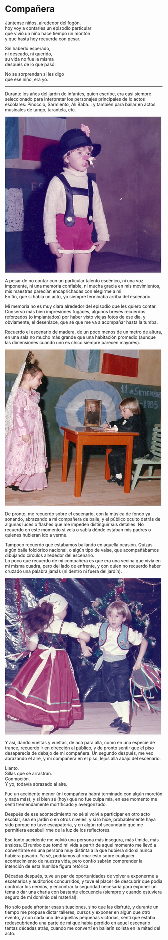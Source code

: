 # Compañera

Júntense niños, alrededor del fogón.  
hoy voy a contarles un episodio particular  
que vivió un niño hace tiempo un montón  
y que hasta hoy recuerda con pesar.

Sin haberlo esperado,  
ni deseado, ni querido,  
su vida no fue la misma  
después de lo que pasó.

No se sorprendan si les digo  
que ese niño, era yo.

---

Durante los años del jardín de infantes, quien escribe, era casi siempre seleccionado para interpretar los personajes principales de lo actos escolares: Pinoccio, Sarmiento, Alí Babá... y también para bailar en actos musicales de tango, tarantela, etc.

![](/img/pinoccio.jpg)

A pesar de no contar con un particular talento escénico, ni una voz imponente, ni una memoria confiable, ni mucha gracia en mis movimientos, mis maestras parecían encaprichadas con elegirme a mi.   
En fin, que si había un acto, yo siempre terminaba arriba del escenario.

Mi memoria no es muy clara alrededor del episodio que les quiero contar. Conservo más bien impresiones fugaces, algunos breves recuerdos reforzados (o implantados) por haber visto viejas fotos de ese día, y obviamente, el desenlace, que sé que me va a acompañar hasta la tumba.

Recuerdo el escenario de madera, de un poco menos de un metro de altura, en una sala no mucho más grande que una habitación promedio (aunque las dimensiones cuando uno es chico siempre parecen mayores). 

![](/img/sarmiento.jpg)

De pronto, me recuerdo sobre el escenario, con la música de fondo ya sonando, abrazando a mi compañera de baile, y el público oculto detrás de algunas luces o flashes que me impeden distinguir sus detalles. No recuerdo en este momento si veía o sabía dónde estaban mis padres o quienes hubieran ido a verme.

Tampoco recuerdo qué estábamos bailando en aquella ocasión. Quizás algún baile folclórico nacional, o algún tipo de valse, que acompañábamos dibujando círculos alrededor del escenario.   
Lo poco que recuerdo de mi compañera es que era una vecina que vivía en mi misma cuadra, pero del lado de enfrente, y con quien no recuerdo haber cruzado una palabra jamás (ni dentro ni fuera del jardín).

![](/img/tarantella.jpg)

Y así, dando vueltas y vueltas, de acá para allá, como en una especie de trance, recuerdo ir en dirección al público, y de pronto sentir que el piso desaparecía de debajo de mi compañera. 
Un segundo después, me veo abrazando el aire, y mi compañera en el piso, lejos allá abajo del escenario. 

Llanto.  
Sillas que se arrastran.  
Conmoción.  
Y yo, todavía abrazado al aire.

Fue un accidente menor (mi compañera habrá terminado con algún moretón y nada más), y si bien sé (hoy) que no fue culpa mía, en ese momento me sentí tremendamente mortificado y avergonzado.

Después de ese acontecimiento no sé si volví a participar en otro acto escolar, sea en jardín o en otros niveles, y si lo hice, probablemente haya sido porque no tuve escapatoria, y en algún rol secundario que me permitiera escabullirme de la luz de los reflectores.

Ese tonto accidente me volvió una persona más insegura, más tímida, más ansiosa. El rumbo que tomó mi vida a partir de aquel momento me llevó a convertirme en una persona muy distinta a la que hubiera sido si nunca hubiera pasado. Ya sé, podríamos afirmar esto sobre cualquier acontecimiento de nuestra vida, pero confío sabrán comprender la intención de esta humilde figura retórica.

Décadas después, tuve un par de oportunidades de volver a exponerme a escenarios y auditorios concurridos, y tuve el placer de descubrir que podía controlar los nervios, y encontrar la seguridad necesaria para exponer un tema o dar una charla con bastante elocuencia (siempre y cuando estuviera seguro de mi dominio del material). 

No solo pude afrontar esas situaciones, sino que las disfruté, y durante un tiempo me propuse dictar talleres, cursos y exponer en algún que otro evento, y con cada uno de aquellas pequeñas victorias, sentí que estaba redescubriendo una parte de mi que había perdido en aquel escenario tantas décadas atrás, cuando me convertí en bailarín solista en la mitad del acto.